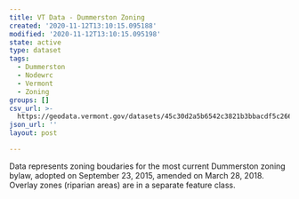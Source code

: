 ```yaml
---
title: VT Data - Dummerston Zoning
created: '2020-11-12T13:10:15.095188'
modified: '2020-11-12T13:10:15.095198'
state: active
type: dataset
tags:
  - Dummerston
  - Nodewrc
  - Vermont
  - Zoning
groups: []
csv_url: >-
  https://geodata.vermont.gov/datasets/45c30d2a5b6542c3821b3bbacdf5c266_0.csv?outSR=%7B%22latestWkid%22%3A3857%2C%22wkid%22%3A102100%7D
json_url: ''
layout: post

---
```

<div style='text-align:Left;'><div><div><p><span>Data represents zoning boudaries for the most current Dummerston zoning bylaw, adopted on September 23, 2015, amended on March 28, 2018. Overlay zones (riparian areas) are in a separate feature class.</span></p></div></div></div>
